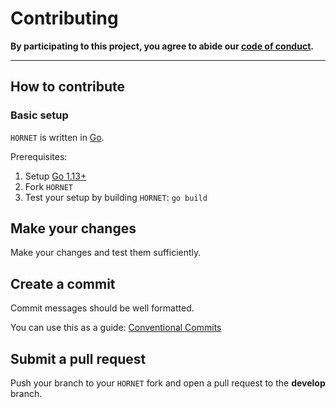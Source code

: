# Contributing

**By participating to this project, you agree to abide our [code of conduct](/CODE_OF_CONDUCT.md).**

---

## How to contribute

### Basic setup

`HORNET` is written in [Go](https://golang.org/).

Prerequisites:

1. Setup [Go 1.13+](https://golang.org/doc/install)
2. Fork `HORNET`
3. Test your setup by building `HORNET`:
   `go build`

## Make your changes

Make your changes and test them sufficiently.

## Create a commit

Commit messages should be well formatted.

You can use this as a guide:
[Conventional Commits](https://www.conventionalcommits.org)

## Submit a pull request

Push your branch to your `HORNET` fork and open a pull request to the
**develop** branch.
